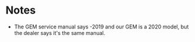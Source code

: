 # Notes

- The GEM service manual says -2019 and our GEM is a 2020 model, but the dealer says it's the same manual.
